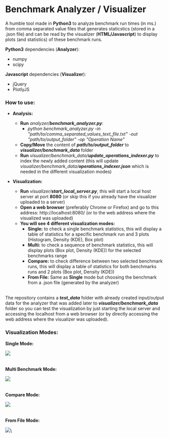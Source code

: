 # Benchmark Analyzer / Visualizer
A humble tool made in **Python3** to analyze benchmark run times (in ms.) from comma separated value files that generates staticstics (stored in a .json file) and can be read by the visualizer (**HTML/Javascript**) to display plots (and statistics) of these benchmark runs.

**Python3** dependencies (**Analyzer**):
- numpy
- scipy

**Javascript** dependencies (**Visualizer**):
- jQuery
- PlotlyJS

### How to use:
- **Analysis:**
  - **Run** _analyzer/_**_benchmark_analyzer.py_**:
    - _python benchmark_analyzer.py -in "path/to/comma_separated_values_text_file.txt" -out "path/to/output_folder" -op "Operation Name"_
  - **Copy/Move** the content of **_path/to/output_folder_** to **_visualizer/benchmark_data_** folder
  - **Run** _visualizer/benchmark_data/_**_update_operations_indexer.py_** to index the newly added content (this will update _visualizer/benchmark_data/_**_operations_indexer.json_** which is needed in the different visualization modes)

- **Visualization:**
  - **Run** _visualizer/_**_start_local_server.py_**, this will start a local host server at port **8080** (or skip this if you already have the visualizer uploaded to a server)
  - **Open a web browser** (preferably Chrome or Firefox) and go to this address: http://localhost:8080/ (or to the web address where the visualized was uploaded)
  - **You will see 4 different visualization modes:**
    - **Single:** to check a single benchmark statistics, this will display a table of statistics for a specific benchmark run and 3 plots (Histogram, Density (KDE), Box plot)
    - **Multi:** to check a sequence of benchmark statistics, this will display plots (Box plot, Density (KDE)) for the selected benchmarks range
    - **Compare:** to check difference between two selected benchmark runs, this will display a table of statistics for both benchmarks runs and 2 plots (Box plot, Density (KDE))
    - **From File:** Same as **Single** mode but choosing the benchmark from a .json file (generated by the analyzer)

\
The repository contains a **_test_data_** folder with already created input/output data for the analyzer that was added later to **_visualizer/benchmark_data_** folder so you can test the visualization by just starting the local server and accessing the localhost from a web browser (or by directly accessing the web address where the visualizer was uploaded).


### Visualization Modes:
**Single Mode:**

![](https://user-images.githubusercontent.com/7047334/155601423-0df9665f-a413-4b47-9ecc-b9e87d5aa50c.gif)\
\
\
**Multi Benchmark Mode:**

![](https://user-images.githubusercontent.com/7047334/155601548-4c91dd65-5b40-4f3d-95da-2a10c0d3a16f.gif)\
\
\
**Compare Mode:**

![](https://user-images.githubusercontent.com/7047334/155601595-591d15b3-8eac-49cc-b356-b67bafce02d3.gif)\
\
\
**From File Mode:**

![](https://user-images.githubusercontent.com/7047334/155601635-2595e10c-4982-434c-9f9f-c8368d76eafd.gif)\
